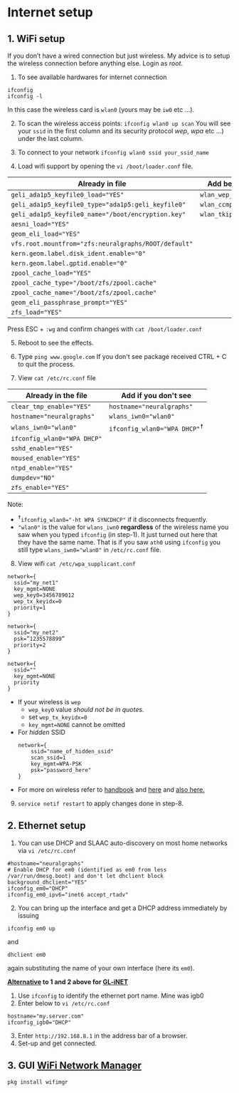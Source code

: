 # Internet setup

## 1. WiFi setup

If you don’t have a wired connection but just wireless.
My advice is to setup the wireless connection before anything else.
Login as *root*.

1. To see available hardwares for internet connection
```
ifconfig
ifconfig -l
```
In this case the wireless card is `wlan0` (yours may be `iw0` etc ...).

2. To scan the wireless access points:
```ifconfig wlan0 up scan```
You will see your `ssid` in the first column and its security protocol *wep*, *wpa* etc ...) under the last column.

3. To connect to your network
```ifconfig wlan0 ssid your_ssid_name```

4. Load wifi support by opening the `vi /boot/loader.conf` file.

| Already in file                                      | Add below in file      |
| ---------------------------------------------------- | ---------------------- |
| `geli_ada1p5_keyfile0_load="YES"`                    | `wlan_wep_load="YES"`  |
| `geli_ada1p5_keyfile0_type="ada1p5:geli_keyfile0"`   | `wlan_ccmp_load="YES"` |
| `geli_ada1p5_keyfile0_name="/boot/encryption.key"`   | `wlan_tkip_load="YES"` |
| `aesni_load="YES"`                                   |                        |
| `geom_eli_load="YES"`                                |                        |
| `vfs.root.mountfrom="zfs:neuralgraphs/ROOT/default"` |                        |
| `kern.geom.label.disk_ident.enable="0"`              |                        |
| `kern.geom.label.gptid.enable="0"`                   |                        |
| `zpool_cache_load="YES"`                             |                        |
| `zpool_cache_type="/boot/zfs/zpool.cache"`           |                        |
| `zpool_cache_name="/boot/zfs/zpool.cache"`           |                        |
| `geom_eli_passphrase_prompt="YES"`                   |                        |
| `zfs_load="YES"`                                     |                        |

Press ESC + `:wg` and confirm changes with `cat /boot/loader.conf`

5. Reboot to see the effects.

6. Type
```ping www.google.com```
If you don't see package received CTRL + C to quit the process.

7. View `cat /etc/rc.conf` file

| Already in the file         | Add if you don't see                          |
| --------------------------- | --------------------------------------------- |
| `clear_tmp_enable="YES"`    | `hostname="neuralgraphs"`                     |
| `hostname="neuralgraphs"`   | `wlans_iwn0="wlan0"`                          |
| `wlans_iwn0="wlan0"`        | `ifconfig_wlan0="WPA DHCP"`<sup>&#9768;</sup> |
| `ifconfig_wlan0="WPA DHCP"` |                                               |
| `sshd_enable="YES"`         |                                               |
| `moused_enable="YES"`       |                                               |
| `ntpd_enable="YES"`         |                                               |
| `dumpdev="NO"`              |                                               |
| `zfs_enable="YES"`          |                                               |

  Note:
  - <sup>&#9768;</sup>`ifconfig_wlan0="-ht WPA SYNCDHCP"` if it disconnects frequently.
  - `"wlan0"` is the value for `wlans_iwn0` **regardless** of the wireless name you saw when you typed `ifconfig` (in step-1).
    It just turned out here that they have the same name.
    That is if you saw `ath0` using `ifconfig` you still type `wlans_iwn0="wlan0"` in `/etc/rc.conf` file.

8. View wifi `cat /etc/wpa_supplicant.conf`
```
network={
  ssid="my_net1"
  key_mgmt=NONE
  wep_key0=3456789012
  wep_tx_keyidx=0
  priority=1
}

network={
  ssid="my_net2"
  psk=”1235578899”
  priority=2
}

network={
  ssid=""
  key_mgmt=NONE
  priority
}
```
  - If your wireless is `wep`
    * `wep_key0` value *should not be in quotes*.
    * set `wep_tx_keyidx=0`
    * `key_mgmt=NONE` cannot be omitted
  - For *hidden* SSID
    ```
    network={
        ssid="name_of_hidden_ssid"
        scan_ssid=1
        key_mgmt=WPA-PSK
        psk="password_here"
    }
    ```
  - For more on wireless refer to [handbook](https://www.freebsd.org/doc/en_US.ISO8859-1/books/handbook/network-wireless.html)
    and [here](https://srobb.net/fbsdquickwireless.html)
    and [also here.](http://www.thegeekstuff.com/2009/11/ping-tutorial-13-effective-ping-command-examples/?utm_source=feedburner&utm_medium=feed&utm_campaign=Feed%3A+TheGeekStuff+(The+Geek+Stuff))

9. `service netif restart` to apply changes done in step-8.

## 2. Ethernet setup

1. You can use DHCP and SLAAC auto-discovery on most home networks via `vi /etc/rc.conf`
  ```
  #hostname="neuralgraphs"
  # Enable DHCP for em0 (identified as em0 from less /var/run/dmesg.boot) and don't let dhclient block
  background_dhclient="YES"
  ifconfig_em0="DHCP"
  ifconfig_em0_ipv6="inet6 accept_rtadv"
  ```

2. You can bring up the interface and get a DHCP address immediately by issuing
  ```
  ifconfig em0 up
  ```
  and
  ```
  dhclient em0
  ```
  again substituting the name of your own interface (here its `em0`).

**[Alternative](https://www.freebsd.org/doc/en/articles/linux-users/network.html) to 1 and 2 above for [GL-iNET](https://www.gl-inet.com/)**

1. Use `ifconfig` to identify the ethernet port name. Mine was igb0
2. Enter below to `vi /etc/rc.conf`
```
hostname="my.server.com"
ifconfig_igb0="DHCP"
```
3. Enter `http://192.168.8.1` in the address bar of a browser.
4. Set-up and get connected.

## 3. GUI [WiFi Network Manager](https://www.freshports.org/net-mgmt/wifimgr/)
```
pkg install wifimgr
```
